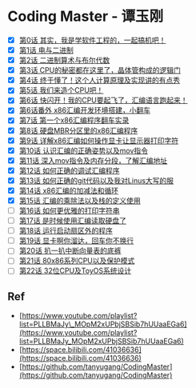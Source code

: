 # Coding Master - 谭玉刚

* [x] [第0话 其实，我是学软件工程的，一起搞机吧！](./ch00)
* [x] [第1话 电与二进制](./ch01)
* [x] [第2话 二进制算术与布尔代数](./ch02)
* [x] [第3话 CPU的秘密都在这里了，晶体管构成的逻辑门](./ch03)
* [x] [第4话 终于懂了！这个人计算原理及实现讲的有点秀](./ch04)
* [x] [第5话 我们来造个CPU吧！](./ch05)
* [x] [第6话 快闪开！我的CPU要起飞了，汇编语言跑起来！](./ch06/a.md)
* [x] [第6话番外 x86汇编开发环境搭建，小翻车](./ch06/b.md)
* [x] [第7话 第一个x86汇编程序翻车实录](./ch07)
* [x] [第8话 硬盘MBR分区里的x86汇编程序](./ch08)
* [x] [第9话 详解x86汇编如何操作显卡让显示器打印字符](./ch09)
* [x] [第10话 认识汇编的正确姿势以及mov指令](./ch10)
* [x] [第11话 深入mov指令及内存分段，了解汇编地址](./ch11)
* [x] [第12话 如何正确的调试汇编程序](./ch12)
* [x] [第13话 如何正确的git代码以及我对Linus大写的服](./ch13)
* [x] [第14话 x86汇编的加减法和循环](./ch14)
* [x] [第15话 汇编的乘除法以及栈的定义使用](./ch15)
* [ ] [第16话 如何更优雅的打印字符串](./ch016)
* [ ] [第17话 是时候使用汇编读取硬盘了](./ch017)
* [ ] [第18话 运行启动扇区外的程序](./ch018)
* [ ] [第19话 显卡啊你溜达，回车你不换行](./ch019)
* [ ] [第20话 扒一扒中断向量表的底裤](./ch020)
* [ ] [第21话 80x86系列CPU以及保护模式](./ch021)
* [ ] [第22话 32位CPU及ToyOS系统设计](./ch022)

## Ref

* [https://www.youtube.com/playlist?list=PLLBMaJy\_MOpM2xUPbjSBSib7hUUaaEGa6](https://www.youtube.com/playlist?list=PLLBMaJy_MOpM2xUPbjSBSib7hUUaaEGa6)
* [https://space.bilibili.com/41036636](https://space.bilibili.com/41036636)
* [https://github.com/tanyugang/CodingMaster](https://github.com/tanyugang/CodingMaster)
